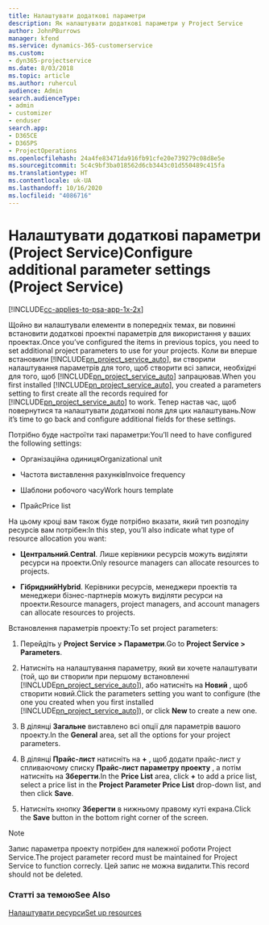 ```yaml
---
title: Налаштувати додаткові параметри
description: Як налаштувати додаткові параметри у Project Service
author: JohnPBurrows
manager: kfend
ms.service: dynamics-365-customerservice
ms.custom:
- dyn365-projectservice
ms.date: 8/03/2018
ms.topic: article
ms.author: ruhercul
audience: Admin
search.audienceType:
- admin
- customizer
- enduser
search.app:
- D365CE
- D365PS
- ProjectOperations
ms.openlocfilehash: 24a4fe83471da916fb91cfe20e739279c08d8e5e
ms.sourcegitcommit: 5c4c9bf3ba018562d6cb3443c01d550489c415fa
ms.translationtype: HT
ms.contentlocale: uk-UA
ms.lasthandoff: 10/16/2020
ms.locfileid: "4086716"
---
```

# <a name="configure-additional-parameter-settings-project-service"></a><span data-ttu-id="4252e-103">Налаштувати додаткові параметри (Project Service)</span><span class="sxs-lookup"><span data-stu-id="4252e-103">Configure additional parameter settings (Project Service)</span></span>

[!INCLUDE[cc-applies-to-psa-app-1x-2x](../includes/cc-applies-to-psa-app-1x-2x.md)]

<span data-ttu-id="4252e-104">Щойно ви налаштували елементи в попередніх темах, ви повинні встановити додаткові проектні параметрів для використання у ваших проектах.</span><span class="sxs-lookup"><span data-stu-id="4252e-104">Once you’ve configured the items in previous topics, you need to set additional project parameters to use for your projects.</span></span> <span data-ttu-id="4252e-105">Коли ви вперше встановили [!INCLUDE[pn_project_service_auto](../includes/pn-project-service-auto.md)], ви створили налаштування параметрів для того, щоб створити всі записи, необхідні для того, щоб [!INCLUDE[pn_project_service_auto](../includes/pn-project-service-auto.md)] запрацював.</span><span class="sxs-lookup"><span data-stu-id="4252e-105">When you first installed [!INCLUDE[pn_project_service_auto](../includes/pn-project-service-auto.md)], you created a parameters setting to first create all the records required for [!INCLUDE[pn_project_service_auto](../includes/pn-project-service-auto.md)] to work.</span></span> <span data-ttu-id="4252e-106">Тепер настав час, щоб повернутися та налаштувати додаткові поля для цих налаштувань.</span><span class="sxs-lookup"><span data-stu-id="4252e-106">Now it’s time to go back and configure additional fields for these settings.</span></span>  
  
 <span data-ttu-id="4252e-107">Потрібно буде настроїти такі параметри:</span><span class="sxs-lookup"><span data-stu-id="4252e-107">You’ll need to have configured the following settings:</span></span>  
  
-   <span data-ttu-id="4252e-108">Організаційна одиниця</span><span class="sxs-lookup"><span data-stu-id="4252e-108">Organizational unit</span></span>  
  
-   <span data-ttu-id="4252e-109">Частота виставлення рахунків</span><span class="sxs-lookup"><span data-stu-id="4252e-109">Invoice frequency</span></span>  
  
-   <span data-ttu-id="4252e-110">Шаблони робочого часу</span><span class="sxs-lookup"><span data-stu-id="4252e-110">Work hours template</span></span>  
  
-   <span data-ttu-id="4252e-111">Прайс</span><span class="sxs-lookup"><span data-stu-id="4252e-111">Price list</span></span>  
 
<span data-ttu-id="4252e-112">На цьому кроці вам також буде потрібно вказати, який тип розподілу ресурсів вам потрібен:</span><span class="sxs-lookup"><span data-stu-id="4252e-112">In this step, you’ll also indicate what type of resource allocation you want:</span></span>  
  
- <span data-ttu-id="4252e-113">**Центральний**.</span><span class="sxs-lookup"><span data-stu-id="4252e-113">**Central**.</span></span> <span data-ttu-id="4252e-114">Лише керівники ресурсів можуть виділяти ресурси на проекти.</span><span class="sxs-lookup"><span data-stu-id="4252e-114">Only resource managers can allocate resources to projects.</span></span>  
  
- <span data-ttu-id="4252e-115">**Гібридний**</span><span class="sxs-lookup"><span data-stu-id="4252e-115">**Hybrid**.</span></span> <span data-ttu-id="4252e-116">Керівники ресурсів, менеджери проектів та менеджери бізнес-партнерів можуть виділяти ресурси на проекти.</span><span class="sxs-lookup"><span data-stu-id="4252e-116">Resource managers, project managers, and account managers can allocate resources to projects.</span></span>  
  
 
<span data-ttu-id="4252e-117">Встановлення параметрів проекту:</span><span class="sxs-lookup"><span data-stu-id="4252e-117">To set project parameters:</span></span>  
  
1. <span data-ttu-id="4252e-118">Перейдіть у **Project Service > Параметри**.</span><span class="sxs-lookup"><span data-stu-id="4252e-118">Go to **Project Service > Parameters**.</span></span>  
  
2. <span data-ttu-id="4252e-119">Натисніть на налаштування параметру, який ви хочете налаштувати (той, що ви створили при першому встановленні [!INCLUDE[pn_project_service_auto](../includes/pn-project-service-auto.md)]), або натисніть на **Новий** , щоб створити новий.</span><span class="sxs-lookup"><span data-stu-id="4252e-119">Click the parameters setting you want to configure (the one you created when you first installed [!INCLUDE[pn_project_service_auto](../includes/pn-project-service-auto.md)]), or click **New** to create a new one.</span></span>  
  
3. <span data-ttu-id="4252e-120">В ділянці **Загальне** виставлено всі опції для параметрів вашого проекту.</span><span class="sxs-lookup"><span data-stu-id="4252e-120">In the **General** area, set all the options for your project parameters.</span></span>  
  
4. <span data-ttu-id="4252e-121">В ділянці **Прайс-лист** натисніть на **+** , щоб додати прайс-лист у спливаючому списку **Прайс-лист параметру проекту** , а потім натисніть на **Зберегти**.</span><span class="sxs-lookup"><span data-stu-id="4252e-121">In the **Price List** area, click **+** to add a price list, select a price list in the **Project Parameter Price List** drop-down list, and then click **Save**.</span></span>  
  
5. <span data-ttu-id="4252e-122">Натисніть кнопку **Зберегти** в нижньому правому куті екрана.</span><span class="sxs-lookup"><span data-stu-id="4252e-122">Click the **Save** button in the bottom right corner of the screen.</span></span>  

> [!NOTE]
> <span data-ttu-id="4252e-123">Запис параметра проекту потрібен для належної роботи Project Service.</span><span class="sxs-lookup"><span data-stu-id="4252e-123">The project parameter record must be maintained for Project Service to function correcly.</span></span> <span data-ttu-id="4252e-124">Цей запис не можна видалити.</span><span class="sxs-lookup"><span data-stu-id="4252e-124">This record should not be deleted.</span></span>

### <a name="see-also"></a><span data-ttu-id="4252e-125">Статті за темою</span><span class="sxs-lookup"><span data-stu-id="4252e-125">See Also</span></span>  
 [<span data-ttu-id="4252e-126">Налаштувати ресурси</span><span class="sxs-lookup"><span data-stu-id="4252e-126">Set up resources</span></span>](../psa/set-up-resources.md)
